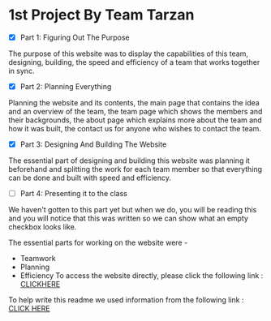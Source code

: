
# 1st Project By Team Tarzan
- [x] Part 1: Figuring Out The Purpose

The purpose of this website was to display the capabilities of this team, designing, building, the speed and efficiency of a team that works together in sync.

- [x] Part 2: Planning Everything

Planning the website and its contents, the main page that contains the idea and an overview of the team, the team page which shows the members and their backgrounds, the about page which explains more about the team and how it was built, the contact us for anyone who wishes to contact the team.

- [x] Part 3: Designing And Building The Website

The essential part of designing and building this website was planning it beforehand and splitting the work for each team member so that everything can be done and built with speed and efficiency.

- [ ] Part 4: Presenting it to the class

We haven't gotten to this part yet but when we do, you will be reading this and you will notice that this was written so we can show what an empty checkbox looks like.

The essential parts for working on the website were -
   - Teamwork
   - Planning
   - Efficiency
To access the website directly, please click the following link : [CLICKHERE](https://webahead5.github.io/CSS-Project-TeamTarzan/)

To help write this readme we used information from the following link : [CLICK HERE](https://help.github.com/en/github/writing-on-github/basic-writing-and-formatting-syntax)
